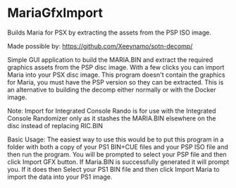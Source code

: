 # MariaGfxImport

Builds Maria for PSX by extracting the assets from the PSP ISO image. 

Made possible by: https://github.com/Xeeynamo/sotn-decomp/

Simple GUI application to build the MARIA.BIN and extract the required graphics assets from the PSP disc image. With a few clicks you can import Maria into your PSX disc image. This program doesn't contain the graphics for Maria, you must have the PSP version so they can be extracted. This is an alternative to building the decomp either normally or with the Docker image. 

Note: Import for Integrated Console Rando is for use with the Integrated Console Randomizer only as it stashes the MARIA.BIN elsewhere on the disc instead of replacing RIC.BIN

Basic Usage: The easiest way to use this would be to put this program in a folder with both a copy of your PS1 BIN+CUE files and your PSP ISO file and then run the program. You will be prompted to select your PSP file and then click Import GFX button. If Maria.BIN is successfully generated it will prompt you. If it does then Select your PS1 BIN file and then click Import Maria to import the data into your PS1 image. 
